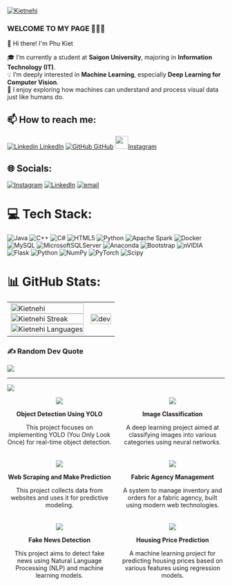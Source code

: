 
[![Kietnehi](https://datalushq.com/wp-content/uploads/2022/07/icon_2.gif)](https://github.com/Kietnehi)
### WELCOME TO MY PAGE 👋👋👋
👋 Hi there! I'm Phu Kiet

🎓 I’m currently a student at **Saigon University**, majoring in **Information Technology (IT)**.  
💡 I’m deeply interested in **Machine Learning**, especially **Deep Learning for Computer Vision**.  
🚀 I enjoy exploring how machines can understand and process visual data just like humans do.
## 📫 How to reach me: 

[![Linkedin](https://i.stack.imgur.com/gVE0j.png) LinkedIn](https://www.linkedin.com/in/kiet-truong-63b302306/) [![GitHub](https://i.stack.imgur.com/tskMh.png) GitHub]() <a href="https://www.instagram.com/kitnehi_18/">
  <img src="https://upload.wikimedia.org/wikipedia/commons/a/a5/Instagram_icon.png" width="30" />Instagram
</a>



## 🌐 Socials:
[![Instagram](https://img.shields.io/badge/Instagram-%23E4405F.svg?logo=Instagram&logoColor=white)](https://instagram.com/https://www.instagram.com/kitnehi_18/) [![LinkedIn](https://img.shields.io/badge/LinkedIn-%230077B5.svg?logo=linkedin&logoColor=white)](https://linkedin.com/in/https://www.linkedin.com/in/kiet-truong-63b302306/) [![email](https://img.shields.io/badge/Email-D14836?logo=gmail&logoColor=white)](mailto:truongquockiet1211@gmail.com) 

# 💻 Tech Stack:
![Java](https://img.shields.io/badge/java-%23ED8B00.svg?style=for-the-badge&logo=openjdk&logoColor=white) ![C++](https://img.shields.io/badge/c++-%2300599C.svg?style=for-the-badge&logo=c%2B%2B&logoColor=white) ![C#](https://img.shields.io/badge/c%23-%23239120.svg?style=for-the-badge&logo=csharp&logoColor=white) ![HTML5](https://img.shields.io/badge/html5-%23E34F26.svg?style=for-the-badge&logo=html5&logoColor=white) ![Python](https://img.shields.io/badge/python-3670A0?style=for-the-badge&logo=python&logoColor=ffdd54) ![Apache Spark](https://img.shields.io/badge/Apache%20Spark-FDEE21?style=for-the-badge&logo=apachespark&logoColor=black) ![Docker](https://img.shields.io/badge/docker-%230db7ed.svg?style=for-the-badge&logo=docker&logoColor=white) ![MySQL](https://img.shields.io/badge/mysql-4479A1.svg?style=for-the-badge&logo=mysql&logoColor=white) ![MicrosoftSQLServer](https://img.shields.io/badge/Microsoft%20SQL%20Server-CC2927?style=for-the-badge&logo=microsoft%20sql%20server&logoColor=white) ![Anaconda](https://img.shields.io/badge/Anaconda-%2344A833.svg?style=for-the-badge&logo=anaconda&logoColor=white) ![Bootstrap](https://img.shields.io/badge/bootstrap-%238511FA.svg?style=for-the-badge&logo=bootstrap&logoColor=white) ![nVIDIA](https://img.shields.io/badge/cuda-000000.svg?style=for-the-badge&logo=nVIDIA&logoColor=green) ![Flask](https://img.shields.io/badge/flask-%23000.svg?style=for-the-badge&logo=flask&logoColor=white) ![Python](https://img.shields.io/badge/python-3670A0?style=for-the-badge&logo=python&logoColor=ffdd54) ![NumPy](https://img.shields.io/badge/numpy-%23013243.svg?style=for-the-badge&logo=numpy&logoColor=white) ![PyTorch](https://img.shields.io/badge/PyTorch-%23EE4C2C.svg?style=for-the-badge&logo=PyTorch&logoColor=white) ![Scipy](https://img.shields.io/badge/SciPy-%230C55A5.svg?style=for-the-badge&logo=scipy&logoColor=%white)
# 📊 GitHub Stats:

<table style="width:100%;">
  <tr>
    <td>
      <img src="https://github-readme-stats.vercel.app/api?username=Kietnehi&theme=dark&hide_border=false&include_all_commits=false&count_private=false" alt="Kietnehi" width="100%"/><br/>
      <img src="https://nirzak-streak-stats.vercel.app/?user=Kietnehi&theme=dark&hide_border=false" alt="Kietnehi Streak" width="100%"/><br/>
      <img src="https://github-readme-stats.vercel.app/api/top-langs/?username=Kietnehi&theme=dark&hide_border=false&include_all_commits=false&count_private=false&layout=compact" alt="Kietnehi Languages" width="100%"/>
    </td>
    <td>
      <p align="center"> 
        <img src="https://cdn.dribbble.com/users/1059583/screenshots/4171367/coding-freak.gif" alt="dev" width="100%"/>
      </p>
    </td>
  </tr>
</table>




### ✍️ Random Dev Quote
![](https://quotes-github-readme.vercel.app/api?type=horizontal&theme=radical)


---
[![](https://visitcount.itsvg.in/api?id=Kietnehi&icon=0&color=0)](https://visitcount.itsvg.in)

<!-- Proudly created with GPRM ( https://gprm.itsvg.in ) -->
<!-- Proudly created with GPRM ( https://gprm.itsvg.in ) -->
<!-- Proudly created with GPRM ( https://gprm.itsvg.in ) -->
<!-- Proudly created with GPRM ( https://gprm.itsvg.in ) -->
<div style="display: grid; grid-template-columns: repeat(2, 1fr); gap: 20px;">

  <!-- ObjectDetection_Using_YOLO Repo -->
  <div style="text-align: center;">
    <a href="https://github.com/Kietnehi/ObjectDetection_Using_YOLO">
      <img align="center" src="https://github-readme-stats.vercel.app/api/pin/?username=Kietnehi&repo=ObjectDetection_Using_YOLO&theme=merko" />
    </a>
    <p><strong>Object Detection Using YOLO</strong></p>
    <p>This project focuses on implementing YOLO (You Only Look Once) for real-time object detection.</p>
  </div>    

  <!-- ImageClassification Repo -->
  <div style="text-align: center;">
    <a href="https://github.com/Kietnehi/ImageClassification">
      <img align="center" src="https://github-readme-stats.vercel.app/api/pin/?username=Kietnehi&repo=ImageClassification&theme=synthwave" />
    </a>
    <p><strong>Image Classification</strong></p>
    <p>A deep learning project aimed at classifying images into various categories using neural networks.</p>
  </div>

  <!-- WebScrapingAndMakePredict Repo -->
  <div style="text-align: center;">
    <a href="https://github.com/Kietnehi/WebScrapingAndMakePredict">
      <img align="center" src="https://github-readme-stats.vercel.app/api/pin/?username=Kietnehi&repo=WebScrapingAndMakePredict&theme=gruvbox" />
    </a>
    <p><strong>Web Scraping and Make Prediction</strong></p>
    <p>This project collects data from websites and uses it for predictive modeling.</p>
  </div>    

  <!-- DoAnFabricAgency Repo -->
  <div style="text-align: center;">
    <a href="https://github.com/Kietnehi/DoAnFabricAgency">
      <img align="center" src="https://github-readme-stats.vercel.app/api/pin/?username=Kietnehi&repo=DoAnFabricAgency&theme=dark" />
    </a>
    <p><strong>Fabric Agency Management</strong></p>
    <p>A system to manage inventory and orders for a fabric agency, built using modern web technologies.</p>
  </div>

  <!-- Fake-news-detection Repo -->
  <div style="text-align: center;">
    <a href="https://github.com/Kietnehi/Fake-news-detection">
      <img align="center" src="https://github-readme-stats.vercel.app/api/pin/?username=Kietnehi&repo=Fake-news-detection&theme=blue" />
    </a>
    <p><strong>Fake News Detection</strong></p>
    <p>This project aims to detect fake news using Natural Language Processing (NLP) and machine learning models.</p>
  </div>

  <!-- Housing-price-prediction Repo -->
  <div style="text-align: center;">
    <a href="https://github.com/Kietnehi/Housing_price_prediction">
      <img align="center" src="https://github-readme-stats.vercel.app/api/pin/?username=Kietnehi&repo=Housing_price_prediction&theme=radical" />
    </a>
    <p><strong>Housing Price Prediction</strong></p>
    <p>A machine learning project for predicting housing prices based on various features using regression models.</p>
  </div>

</div>


